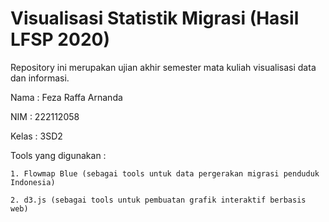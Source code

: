 
# Visualisasi Statistik Migrasi (Hasil LFSP 2020)

Repository ini merupakan ujian akhir semester mata kuliah visualisasi data dan informasi. 

Nama    : Feza Raffa Arnanda

NIM     : 222112058

Kelas   : 3SD2


Tools yang digunakan :  
  
    1. Flowmap Blue (sebagai tools untuk data pergerakan migrasi penduduk Indonesia)

    2. d3.js (sebagai tools untuk pembuatan grafik interaktif berbasis web)


